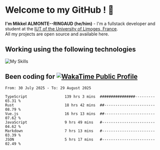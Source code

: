 # Welcome to my GitHub ! 🌃

**I'm Mikkel ALMONTE--RINGAUD (he/him)** - I'm a fullstack developer and student at the [IUT of the University of Limoges, France](https://iut.unilim.fr). \
All my projects are open source and available here.

## Working using the following technologies

![My Skills](https://skillicons.dev/icons?i=solidjs,pnpm,nodejs,ts,js,vercel,netlify,html,css,rust,astro,git,vue,md,electron,figma,github,bash,bun,cloudflare,py,tailwind,nginx,npm,tauri,vite,zig,yarn,windicss,dart,flutter,kotlin&theme=dark)

## Been coding for [![WakaTime Public Profile](https://wakatime.com/badge/user/0839e595-e07a-435c-8d59-ed95f2a3d6dd.svg?style=flat-square)](https://wakatime.com/@0839e595-e07a-435c-8d59-ed95f2a3d6dd)

<!--START_SECTION:waka-->

```plain
From: 30 July 2025 - To: 29 August 2025

TypeScript                 139 hrs 3 mins  ################---------   65.31 %
Rust                       18 hrs 42 mins  ##-----------------------   08.79 %
Vue.js                     16 hrs 13 mins  ##-----------------------   07.62 %
JavaScript                 9 hrs 49 mins   #------------------------   04.62 %
Markdown                   7 hrs 13 mins   #------------------------   03.39 %
JSON                       5 hrs 17 mins   #------------------------   02.49 %
```

<!--END_SECTION:waka-->
